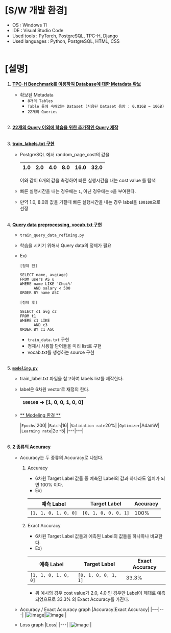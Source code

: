 # [S/W 개발 환경]
* OS : Windows 11
* IDE : Visual Studio Code
* Used tools : PyTorch, PostgreSQL, TPC-H, Django
* Used languages : Python, PostgreSQL, HTML, CSS
<br></br>

# [설명]
1. <U>**TPC-H Benchmark를 이용하여 Database에 대한 Metadata 확보**</U>
   - 확보된 Metadata
     - `8개의 Tables`
     - `Table 들에 속해있는 Dataset (사용된 Dataset 용량 : 0.01GB ~ 10GB)`
     - `22개의 Queries`
<br></br>

2. <U>**22개의 Query 이외에 학습을 위한 추가적인 Query 제작**</U>
<br></br>

3. <U>**train_labels.txt 구현**</U>
   - PostgreSQL 에서 random_page_cost의 값을

     |1.0|2.0|4.0|8.0|16.0|32.0|
     |---|---|---|---|---|---|

     이와 같이 6개의 값을 측정하여 빠른 실행시간을 내는 cost value 를 탐색
   - 빠른 실행시간을 내는 경우에는 `1`, 아닌 경우에는 `0`을 부여한다.
   - 만약 1.0, 8.0의 값을 가질때 빠른 실행시간을 내는 경우 label을 `100100`으로 선정
<br></br>

4. <U>**Query data preprocessing, vocab.txt 구현**</U>
   - `train_query_data_refining.py`
   - 학습을 시키기 위해서 Query data의 정제가 필요
   - Ex) 
      ```
      [정제 전]

      SELECT name, avg(age)
      FROM users AS u
      WHERE name LIKE 'Choi%'
            AND salary < 500
      ORDER BY name ASC
      ```

      ```
      [정제 후]

      SELECT c1 avg c2
      FROM t1
      WHERE c1 LIKE
            AND c3
      ORDER BY c1 ASC
      ```
     - `train_data.txt` 구현
     - 정제시 사용할 단어들을 미리 list로 구현
     - vocab.txt를 생성하는 source 구현
<br></br>

5. <U>**`modeling.py`**</U>
   - train_label.txt 파일을 참고하여 labels list를 제작한다.
   - label은 6차원 vector로 재정의 한다.

      |`100100`  &rarr;  [1, 0, 0, 1, 0, 0]|
      |---|
  
   - <U>** Modeling 환경 **</U>

     |`Epochs`|200|
     |`Batch`|16|
     |`Validation rate`20%|
     |`Optimizer`|AdamW|
     |`Learning rate`|2e -5|
     |---|---|
<br></br>

6. <U>**2 종류의 Accuracy**</U>
   - Accuracy는 두 종류의 Accuracy로 나뉜다.
     1. Accuracy
         - 6차원 Target Label 값들 중 예측된 Label의 값과 하나라도 일치가 되면 100% 이다.
          - Ex)

          |예측 Label|Target Label|Accuracy|
          |---|---|---|
          |`[1, 1, 0, 1, 0, 0]`|`[0, 1, 0, 0, 0, 1]`|100%|

     2. Exact Accuracy
         - 6차원 Target Label 값들과 예측된 Label의 값들을 하나하나 비교한다.
          - Ex)

          |예측 Label|Target Label|Exact Accuracy|
          |---|---|---|
          |`[1, 1, 0, 1, 0, 0]`|`[0, 1, 0, 0, 1, 1]`|33.3%|

         - 위 예시의 경우 cost value가 2.0, 4.0 인 경우만 Label이 제대로 예측 되었으므로 33.3% 의 Exact Accuracy를 가진다.
         
   - Accuracy / Exact Accuracy graph
     |Accuracy|Exact Accuracy|
     |---|---|
     |![image](https://user-images.githubusercontent.com/74132025/191992905-fad99f6f-6bbe-461f-9139-2ec9a6280ccf.png)|![image](https://user-images.githubusercontent.com/74132025/191992940-56ec3483-4e65-4aa6-b7ae-c03f1b2f8e78.png)
|

   - Loss graph
     |Loss|
     |---|
     |![image](https://user-images.githubusercontent.com/74132025/191993077-4381f340-37f7-4afa-8c10-ef22d8e6bdfb.png)
|

